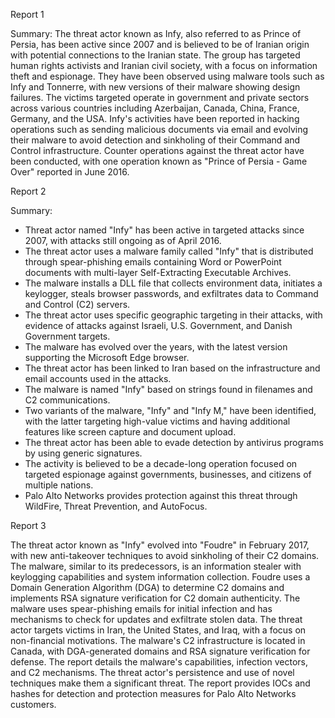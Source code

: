 
Report 1

Summary:
The threat actor known as Infy, also referred to as Prince of Persia, has been active since 2007 and is believed to be of Iranian origin with potential connections to the Iranian state. The group has targeted human rights activists and Iranian civil society, with a focus on information theft and espionage. They have been observed using malware tools such as Infy and Tonnerre, with new versions of their malware showing design failures. The victims targeted operate in government and private sectors across various countries including Azerbaijan, Canada, China, France, Germany, and the USA. Infy's activities have been reported in hacking operations such as sending malicious documents via email and evolving their malware to avoid detection and sinkholing of their Command and Control infrastructure. Counter operations against the threat actor have been conducted, with one operation known as "Prince of Persia - Game Over" reported in June 2016.





Report 2

Summary:
- Threat actor named "Infy" has been active in targeted attacks since 2007, with attacks still ongoing as of April 2016.
- The threat actor uses a malware family called "Infy" that is distributed through spear-phishing emails containing Word or PowerPoint documents with multi-layer Self-Extracting Executable Archives.
- The malware installs a DLL file that collects environment data, initiates a keylogger, steals browser passwords, and exfiltrates data to Command and Control (C2) servers.
- The threat actor uses specific geographic targeting in their attacks, with evidence of attacks against Israeli, U.S. Government, and Danish Government targets.
- The malware has evolved over the years, with the latest version supporting the Microsoft Edge browser.
- The threat actor has been linked to Iran based on the infrastructure and email accounts used in the attacks.
- The malware is named "Infy" based on strings found in filenames and C2 communications.
- Two variants of the malware, "Infy" and "Infy M," have been identified, with the latter targeting high-value victims and having additional features like screen capture and document upload.
- The threat actor has been able to evade detection by antivirus programs by using generic signatures.
- The activity is believed to be a decade-long operation focused on targeted espionage against governments, businesses, and citizens of multiple nations.
- Palo Alto Networks provides protection against this threat through WildFire, Threat Prevention, and AutoFocus.





Report 3

The threat actor known as "Infy" evolved into "Foudre" in February 2017, with new anti-takeover techniques to avoid sinkholing of their C2 domains. The malware, similar to its predecessors, is an information stealer with keylogging capabilities and system information collection. Foudre uses a Domain Generation Algorithm (DGA) to determine C2 domains and implements RSA signature verification for C2 domain authenticity. The malware uses spear-phishing emails for initial infection and has mechanisms to check for updates and exfiltrate stolen data. The threat actor targets victims in Iran, the United States, and Iraq, with a focus on non-financial motivations. The malware's C2 infrastructure is located in Canada, with DGA-generated domains and RSA signature verification for defense. The report details the malware's capabilities, infection vectors, and C2 mechanisms. The threat actor's persistence and use of novel techniques make them a significant threat. The report provides IOCs and hashes for detection and protection measures for Palo Alto Networks customers.


